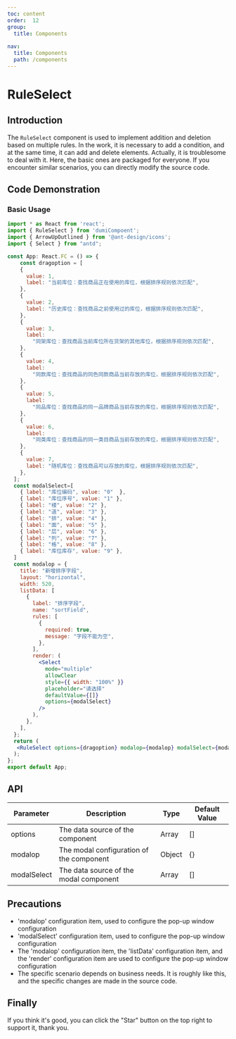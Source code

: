 ```yaml
---
toc: content
order:  12
group:
  title: Components
  
nav:
  title: Components
  path: /components
---
```


# RuleSelect

## Introduction

The `RuleSelect` component is used to implement addition and deletion based on multiple rules. In the work, it is necessary to add a condition, and at the same time, it can add and delete elements. Actually, it is troublesome to deal with it. Here, the basic ones are packaged for everyone. If you encounter similar scenarios, you can directly modify the source code.

## Code Demonstration

### Basic Usage

```jsx
import * as React from 'react';
import { RuleSelect } from 'dumiCompoent';
import { ArrowUpOutlined } from '@ant-design/icons';
import { Select } from "antd";

const App: React.FC = () => {
    const dragoption = [
    {
      value: 1,
      label: "当前库位：查找商品正在使用的库位，根据排序规则依次匹配",
    },
    {
      value: 2,
      label: "历史库位：查找商品之前使用过的库位，根据排序规则依次匹配",
    },
    {
      value: 3,
      label:
        "同架库位：查找商品当前库位所在货架的其他库位，根据排序规则依次匹配",
    },
    {
      value: 4,
      label:
        "同款库位：查找商品的同色同款商品当前存放的库位，根据排序规则依次匹配",
    },
    {
      value: 5,
      label:
        "同品库位：查找商品的同一品牌商品当前存放的库位，根据排序规则依次匹配",
    },
    {
      value: 6,
      label:
        "同类库位：查找商品的同一类目商品当前存放的库位，根据排序规则依次匹配",
    },
    {
      value: 7,
      label: "随机库位：查找商品可以存放的库位，根据排序规则依次匹配",
    },
  ];
  const modalSelect=[
    { label: "库位编码", value: "0"  },
    { label: "库位序号", value: "1" },
    { label: "楼", value: "2" },
    { label: "道", value: "3" },
    { label: "排", value: "4" },
    { label: "面", value: "5" },
    { label: "层", value: "6" },
    { label: "列", value: "7" },
    { label: "格", value: "8" },
    { label: "库位库存", value: "9" },
  ]
  const modalop = {
    title: "新增排序字段",
    layout: "horizontal",
    width: 520,
    listData: [
      {
        label: "排序字段",
        name: "sortField",
        rules: [
          {
            required: true,
            message: "字段不能为空",
          },
        ],
        render: (
          <Select
            mode="multiple"
            allowClear
            style={{ width: "100%" }}
            placeholder="请选择"
            defaultValue={[]}
            options={modalSelect}
          />
        ),
      },
    ],
  };
  return (
   <RuleSelect options={dragoption} modalop={modalop} modalSelect={modalSelect}></RuleSelect>
  );
};
export default App;
```

## API

| Parameter | Description | Type | Default Value |
| --- | --- | --- | --- |
| options | The data source of the component | Array | [] |
| modalop | The modal configuration of the component | Object | {} |
| modalSelect | The data source of the modal component | Array | [] |

## Precautions

- 'modalop' configuration item, used to configure the pop-up window configuration
- 'modalSelect' configuration item, used to configure the pop-up window configuration
- The 'modalop' configuration item, the 'listData' configuration item, and the 'render' configuration item are used to configure the pop-up window configuration
- The specific scenario depends on business needs. It is roughly like this, and the specific changes are made in the source code.

## Finally

If you think it's good, you can click the "Star" button on the top right to support it, thank you.

